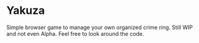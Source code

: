 # Yakuza

Simple browser game to manage your own organized crime ring. Still WIP and not even Alpha. Feel free to look around the code.
